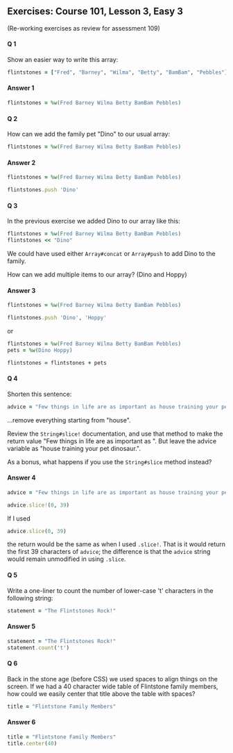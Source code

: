 ## Exercises: Course 101, Lesson 3, Easy 3
(Re-working exercises as review for assessment 109)
#### Q 1

Show an easier way to write this array:

```ruby
flintstones = ["Fred", "Barney", "Wilma", "Betty", "BamBam", "Pebbles"]
```

#### Answer 1

```ruby
flintstones = %w(Fred Barney Wilma Betty BamBam Pebbles)

```

#### Q 2

How can we add the family pet "Dino" to our usual array:

```ruby
flintstones = %w(Fred Barney Wilma Betty BamBam Pebbles)

```

#### Answer 2

```ruby
flintstones = %w(Fred Barney Wilma Betty BamBam Pebbles)

flintstones.push 'Dino'
```

#### Q 3

In the previous exercise we added Dino to our array like this:

```ruby
flintstones = %w(Fred Barney Wilma Betty BamBam Pebbles)
flintstones << "Dino"
```

We could have used either `Array#concat` or `Array#push` to add Dino to the family.

How can we add multiple items to our array? (Dino and Hoppy)

#### Answer 3
```ruby
flintstones = %w(Fred Barney Wilma Betty BamBam Pebbles)

flintstones.push 'Dino', 'Hoppy'
```

or
```ruby
flintstones = %w(Fred Barney Wilma Betty BamBam Pebbles)
pets = %w(Dino Hoppy)

flintstones = flintstones + pets
```

#### Q 4
Shorten this sentence:

```ruby
advice = "Few things in life are as important as house training your pet dinosaur."
```

...remove everything starting from "house".

Review the `String#slice!` documentation, and use that method to make the return value "Few things in life are as important as ". But leave the advice variable as "house training your pet dinosaur.".

As a bonus, what happens if you use the `String#slice` method instead?


#### Answer 4

```ruby
advice = "Few things in life are as important as house training your pet dinosaur."

advice.slice!(0, 39)
```
If I used
```ruby
advice.slice(0, 39)
```
the return would be the same as when I used `.slice!`.  That is it would return the first 39 characters of `advice`; the difference is that the `advice` string would remain unmodified in using `.slice`.

#### Q 5

Write a one-liner to count the number of lower-case 't' characters in the following string:

```ruby
statement = "The Flintstones Rock!"
```

#### Answer 5

```ruby
statement = "The Flintstones Rock!"
statement.count('t')
```

#### Q 6

Back in the stone age (before CSS) we used spaces to align things on the screen. If we had a 40 character wide table of Flintstone family members, how could we easily center that title above the table with spaces?

```ruby
title = "Flintstone Family Members"
```

#### Answer 6

```ruby
title = "Flintstone Family Members"
title.center(40)
```

